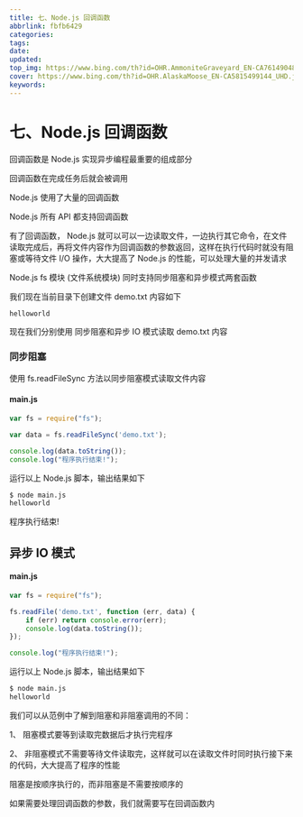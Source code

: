 ```yaml
---
title: 七、Node.js 回调函数
abbrlink: fbfb6429
categories: 
tags: 
date: 
updated: 
top_img: https://www.bing.com/th?id=OHR.AmmoniteGraveyard_EN-CA7614904847_UHD.jpg
cover: https://www.bing.com/th?id=OHR.AlaskaMoose_EN-CA5815499144_UHD.jpg
keywords: 
---
```

# 七、Node.js 回调函数

回调函数是 Node.js 实现异步编程最重要的组成部分

回调函数在完成任务后就会被调用

Node.js 使用了大量的回调函数

Node.js 所有 API 都支持回调函数

有了回调函数， Node.js 就可以可以一边读取文件，一边执行其它命令，在文件读取完成后，再将文件内容作为回调函数的参数返回，这样在执行代码时就没有阻塞或等待文件 I/O 操作，大大提高了 Node.js 的性能，可以处理大量的并发请求

Node.js fs 模块 (文件系统模块) 同时支持同步阻塞和异步模式两套函数

我们现在当前目录下创建文件 demo.txt 内容如下

```
helloworld
```

现在我们分别使用 同步阻塞和异步 IO 模式读取 demo.txt 内容

### 同步阻塞

使用 fs.readFileSync 方法以同步阻塞模式读取文件内容

#### main.js

```js
var fs = require("fs");

var data = fs.readFileSync('demo.txt');

console.log(data.toString());
console.log("程序执行结束!");
```

运行以上 Node.js 脚本，输出结果如下

```sh
$ node main.js 
helloworld
```

程序执行结束!

## 异步 IO 模式

#### main.js

```js
var fs = require("fs");

fs.readFile('demo.txt', function (err, data) {
    if (err) return console.error(err);
    console.log(data.toString());
});

console.log("程序执行结束!");
```

运行以上 Node.js 脚本，输出结果如下

```sh
$ node main.js
helloworld
```

我们可以从范例中了解到阻塞和非阻塞调用的不同：

1、 阻塞模式要等到读取完数据后才执行完程序

2、 非阻塞模式不需要等待文件读取完，这样就可以在读取文件时同时执行接下来的代码，大大提高了程序的性能

阻塞是按顺序执行的，而非阻塞是不需要按顺序的

如果需要处理回调函数的参数，我们就需要写在回调函数内